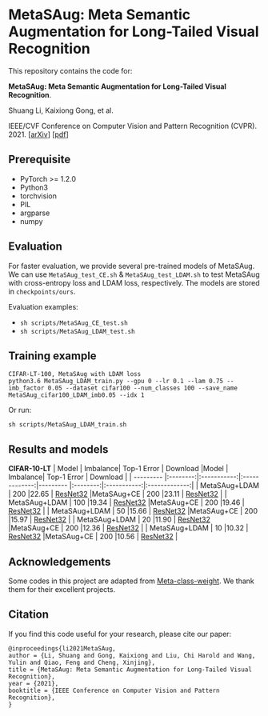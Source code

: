 # MetaSAug: Meta Semantic Augmentation for Long-Tailed Visual Recognition

This repository contains the code for:

**MetaSAug: Meta Semantic Augmentation for Long-Tailed Visual Recognition**.

Shuang Li, Kaixiong Gong, et al.

IEEE/CVF Conference on Computer Vision and Pattern Recognition (CVPR). 2021. [[arXiv](https://arxiv.org/abs/2103.12579)]  [[pdf](https://openaccess.thecvf.com/content/CVPR2021/papers/Li_MetaSAug_Meta_Semantic_Augmentation_for_Long-Tailed_Visual_Recognition_CVPR_2021_paper.pdf)]

## Prerequisite

- PyTorch >= 1.2.0
- Python3
- torchvision
- PIL
- argparse
- numpy

## Evaluation

For faster evaluation, we provide several pre-trained models of MetaSAug. We can use `MetaSAug_test_CE.sh` & `MetaSAug_test_LDAM.sh` to test MetaSAug with cross-entropy loss and LDAM loss, respectively. The models are stored in `checkpoints/ours`.

Evaluation examples: 

- `sh scripts/MetaSAug_CE_test.sh`
- `sh scripts/MetaSAug_LDAM_test.sh`

## Training example

```
CIFAR-LT-100, MetaSAug with LDAM loss
python3.6 MetaSAug_LDAM_train.py --gpu 0 --lr 0.1 --lam 0.75 --imb_factor 0.05 --dataset cifar100 --num_classes 100 --save_name MetaSAug_cifar100_LDAM_imb0.05 --idx 1
```

Or run:

```
sh scripts/MetaSAug_LDAM_train.sh
```

## Results and models
**CIFAR-10-LT**
|   Model   | Imbalance| Top-1 Error |   Download    |Model   | Imbalance| Top-1 Error |   Download    |
| --------- |:--------:|:-----------:|:-------------:|--------- |:--------:|:-----------:|:-------------:|
| MetaSAug+LDAM | 200  |22.65 | [ResNet32](https://github.com/BIT-DA/MetaSAug/tree/main/checkpoint/ours) |MetaSAug+CE | 200  |23.11 | [ResNet32](https://github.com/BIT-DA/MetaSAug/tree/main/checkpoint/ours) |
| MetaSAug+LDAM | 100  |19.34 | [ResNet32](https://github.com/BIT-DA/MetaSAug/tree/main/checkpoint/ours) |MetaSAug+CE | 200  |19.46 | [ResNet32](https://github.com/BIT-DA/MetaSAug/tree/main/checkpoint/ours) |
| MetaSAug+LDAM | 50  |15.66 | [ResNet32](https://github.com/BIT-DA/MetaSAug/tree/main/checkpoint/ours) |MetaSAug+CE | 200  |15.97 | [ResNet32](https://github.com/BIT-DA/MetaSAug/tree/main/checkpoint/ours) |
| MetaSAug+LDAM | 20  |11.90  | [ResNet32](https://github.com/BIT-DA/MetaSAug/tree/main/checkpoint/ours) |MetaSAug+CE | 200  |12.36 | [ResNet32](https://github.com/BIT-DA/MetaSAug/tree/main/checkpoint/ours) |
| MetaSAug+LDAM | 10  |10.32 | [ResNet32](https://github.com/BIT-DA/MetaSAug/tree/main/checkpoint/ours) |MetaSAug+CE | 200  |10.56 | [ResNet32](https://github.com/BIT-DA/MetaSAug/tree/main/checkpoint/ours) |

## Acknowledgements
Some codes in this project are adapted from [Meta-class-weight](https://github.com/abdullahjamal/Longtail_DA). We thank them for their excellent projects.

## Citation
If you find this code useful for your research, please cite our paper:
```
@inproceedings{li2021MetaSAug,
author = {Li, Shuang and Gong, Kaixiong and Liu, Chi Harold and Wang, Yulin and Qiao, Feng and Cheng, Xinjing},
title = {MetaSAug: Meta Semantic Augmentation for Long-Tailed Visual Recognition},
year = {2021},
booktitle = {IEEE Conference on Computer Vision and Pattern Recognition},
}
```


